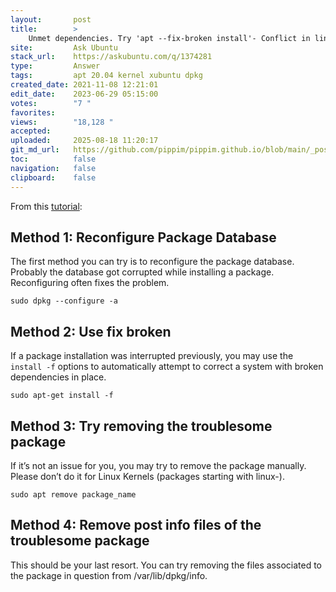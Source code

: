 ```yaml
---
layout:       post
title:        >
    Unmet dependencies. Try 'apt --fix-broken install'- Conflict in linux-image
site:         Ask Ubuntu
stack_url:    https://askubuntu.com/q/1374281
type:         Answer
tags:         apt 20.04 kernel xubuntu dpkg
created_date: 2021-11-08 12:21:01
edit_date:    2023-06-29 05:15:00
votes:        "7 "
favorites:    
views:        "18,128 "
accepted:     
uploaded:     2025-08-18 11:20:17
git_md_url:   https://github.com/pippim/pippim.github.io/blob/main/_posts/2021/2021-11-08-Unmet-dependencies.-Try-_apt-fix-broken-install_-Conflict-in-linux-image.md
toc:          false
navigation:   false
clipboard:    false
---
```


From this [tutorial](https://itsfoss.com/dpkg-returned-an-error-code-1/):

## Method 1: Reconfigure Package Database

The first method you can try is to reconfigure the package database. Probably the database got corrupted while installing a package. Reconfiguring often fixes the problem.

``` 
sudo dpkg --configure -a
```

## Method 2: Use fix broken

If a package installation was interrupted previously, you may use the `install -f` options to automatically attempt to correct a system with broken dependencies in place.

``` 
sudo apt-get install -f
```

## Method 3: Try removing the troublesome package

If it’s not an issue for you, you may try to remove the package manually. Please don’t do it for Linux Kernels (packages starting with linux-).

``` 
sudo apt remove package_name
```

## Method 4: Remove post info files of the troublesome package

This should be your last resort. You can try removing the files associated to the package in question from /var/lib/dpkg/info.

